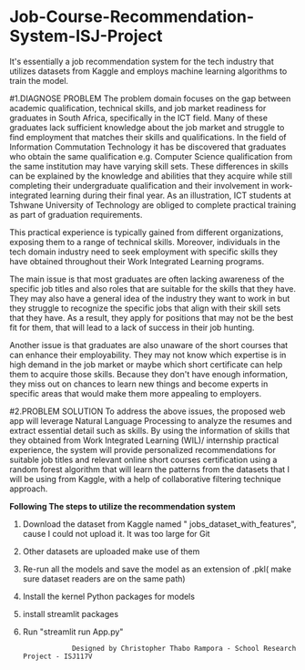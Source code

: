 # Job-Course-Recommendation-System-ISJ-Project
It's essentially a job recommendation system for the tech industry that utilizes datasets from Kaggle and employs machine learning algorithms to train the model.

#1.DIAGNOSE PROBLEM
The problem domain focuses on the gap between academic qualification, technical skills, and job market readiness for graduates in South Africa, specifically in the ICT field. Many of these graduates lack sufficient knowledge about the job market and struggle to find employment that matches their skills and qualifications. In the field of Information Commutation Technology it has be discovered that graduates who obtain the same qualification e.g. Computer Science qualification from the same institution may have varying skill sets.  These differences in skills can be explained by the knowledge and abilities that they acquire while still completing their undergraduate qualification and their involvement in work-integrated learning during their final year. As an illustration, ICT students at Tshwane University of Technology are obliged to complete practical training as part of graduation requirements.

This practical experience is typically gained from different organizations, exposing them to a range of technical skills. Moreover, individuals in the tech domain industry need to seek employment with specific skills they have obtained throughout their Work Integrated Learning programs.
 
The main issue is that most graduates are often lacking awareness of the specific job titles and also roles that are suitable for the skills that they have. They may also have a general idea of the industry they want to work in but they struggle to recognize the specific jobs that align with their skill sets that they have. As a result, they apply for positions that may not be the best fit for them, that will lead to a lack of success in their job hunting.

Another issue is that graduates are also unaware of the short courses that can enhance their employability. They may not know which expertise is in high demand in the job market or maybe which short certificate can help them to acquire those skills. Because they don't have enough information, they miss out on chances to learn new things and become experts in specific areas that would make them more appealing to employers.

#2.PROBLEM SOLUTION
To address the above issues, the proposed web app will leverage Natural Language Processing to analyze the resumes and extract essential detail such as skills. By using the information of skills that they obtained from Work Integrated Learning (WIL)/ internship practical experience, the system will provide personalized recommendations for suitable job titles and relevant online short courses certification using a random forest algorithm that will learn the patterns from the datasets that I will be using from Kaggle, with a help of collaborative filtering technique approach. 


 **Following The steps to utilize the recommendation system**
 1. Download the dataset from Kaggle named " jobs_dataset_with_features", cause I could not upload it. It was too large for Git
 2. Other datasets are uploaded make use of them
 3. Re-run all the models and save the model as an extension of .pkl( make sure dataset readers are on the same path)
 4. Install the kernel Python packages for models
 5. install streamlit packages
 6. Run "streamlit run App.py"


                    Designed by Christopher Thabo Rampora - School Research Project - ISJ117V


